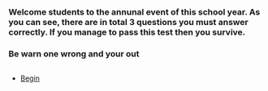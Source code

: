 
### Welcome students to the annunal event of this school year. As you can see, there are in total 3 questions you must answer correctly. If you manage to pass this test then you survive.

### Be warn one wrong and your out

<img scr="https://upload.wikimedia.org/wikipedia/commons/5/51/Walking_Out_Of_The_Old_To_A_New_Career_Change_Cartoon.svg">

* [Begin](../questions/question1.md)
